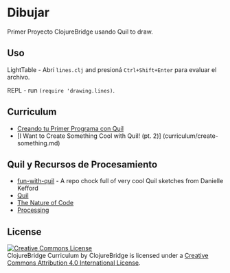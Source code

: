 # Dibujar

Primer Proyecto ClojureBridge usando Quil to draw.

## Uso

LightTable - Abrí `lines.clj` and presioná `Ctrl+Shift+Enter` para evaluar el archivo.

REPL - run `(require 'drawing.lines)`.

## Curriculum

* [Creando tu Primer Programa con Quil](curriculum/first-program.md)
* [I Want to Create Something Cool with Quil! (pt. 2)] (curriculum/create-something.md)

## Quil y Recursos de Procesamiento

* [fun-with-quil](https://github.com/quephird/fun-with-quil) - A repo chock full of very cool Quil sketches from Danielle Kefford
* [Quil](https://github.com/quil/quil)
* [The Nature of Code](http://natureofcode.com/)
* [Processing](https://processing.org/)

## License

<a rel="license" href="http://creativecommons.org/licenses/by/4.0/deed.en_US"><img alt="Creative Commons License" style="border-width:0" src="http://i.creativecommons.org/l/by/4.0/88x31.png" /></a><br /><span xmlns:dct="http://purl.org/dc/terms/" href="http://purl.org/dc/dcmitype/Text" property="dct:title" rel="dct:type">ClojureBridge Curriculum</span> by <span xmlns:cc="http://creativecommons.org/ns#" property="cc:attributionName">ClojureBridge</span> is licensed under a <a rel="license" href="http://creativecommons.org/licenses/by/4.0/deed.en_US">Creative Commons Attribution 4.0 International License</a>.
